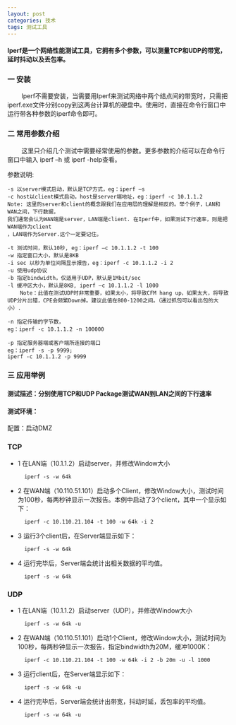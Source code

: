 ```yaml
---
layout: post
categories: 技术
tags: 测试工具   
---
```


#### Iperf是一个网络性能测试工具，它拥有多个参数，可以测量TCP和UDP的带宽，延时抖动以及丢包率。

### 一 安装

&emsp;&emsp; Iperf不需要安装，当需要用Iperf来测试网络中两个结点间的带宽时，只需把iperf.exe文件分别copy到这两台计算机的硬盘中。使用时，直接在命令行窗口中运行带各种参数的iperf命令即可。

### 二 常用参数介绍

&emsp;&emsp; 这里只介绍几个测试中需要经常使用的参数。更多参数的介绍可以在命令行窗口中输入 iperf –h 或 iperf  -help查看。

参数说明:

	-s 以server模式启动，默认是TCP方式，eg：iperf –s
	-c host以client模式启动，host是server端地址，eg：iperf -c 10.1.1.2
	Note: 这里的server和client的概念跟我们在应用层的理解是相反的。举个例子，LAN和WAN之间，下行数据，
	我们通常会认为WAN端是server，LAN端是client. 在Iperf中，如果测试下行速率，则是把WAN端作为client
	，LAN端作为Server.这个一定要记住。
	
	-t 测试时间，默认10秒, eg：iperf –c 10.1.1.2 -t 100
	-w 指定窗口大小，默认是8KB
	-i sec 以秒为单位间隔显示报告，eg：iperf -c 10.1.1.2 -i 2
	-u 使用udp协议
	-b 指定bindwidth，仅适用于UDP，默认是1Mbit/sec
	-l 缓冲区大小，默认是8KB, iperf –c 10.1.1.2 -l 1000
	    Note：此值在测试UDP时非常重要，如果太小，将导致CFM hang up，如果太大，将导致UDP分片出错，CPE会频繁Down掉。建议此值在800-1200之间。（通过抓包可以看出包的大小）.
	
	-n 指定传输的字节数，
	eg：iperf -c 10.1.1.2 -n 100000
	
	-p 指定服务器端或客户端所连接的端口
	eg：iperf -s -p 9999;
	iperf -c 10.1.1.2 -p 9999

### 三 应用举例

#### 测试描述：分别使用TCP和UDP Package测试WAN到LAN之间的下行速率

#### 测试环境：
 
配置：启动DMZ

### TCP

- 1 在LAN端（10.1.1.2）启动server，并修改Window大小

		iperf -s -w 64k	
	
- 2 在WAN端（10.110.51.101）启动多个Client，修改Window大小，测试时间为100秒，每两秒钟显示一次报告。本例中启动了3个client，其中一个显示如下：

		iperf -c 10.110.21.104 -t 100 -w 64k -i 2	

- 3 运行3个client后，在Server端显示如下：

		iperf -s -w 64k
	
- 4 运行完毕后，Server端会统计出相关数据的平均值。

		iperf -s -w 64k
 
 
### UDP

- 1 在LAN端（10.1.1.2）启动server（UDP），并修改Window大小      

	    iperf -s -w 64k -u

- 2 在WAN端（10.110.51.101）启动1个Client，修改Window大小，测试时间为100秒，每两秒钟显示一次报告，指定bindwidth为20M，缓冲1000K：

		iperf -c 10.110.21.104 -t 100 -w 64k -i 2 -b 20m -u -l 1000

- 3 运行client后，在Server端显示如下：

		iperf -s -w 64k -u

- 4 运行完毕后，Server端会统计出带宽，抖动时延，丢包率的平均值。

		iperf -s -w 64k -u

	 
